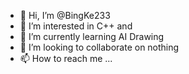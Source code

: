 - 👋 Hi, I’m @BingKe233
- 👀 I’m interested in C++ and
- 🌱 I’m currently learning AI Drawing
- 💞️ I’m looking to collaborate on nothing
- 📫 How to reach me ...

<!---
BingKe233/BingKe233 is a ✨ special ✨ repository because its `README.md` (this file) appears on your GitHub profile.
You can click the Preview link to take a look at your changes.
--->

